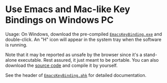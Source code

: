 # Use Emacs and Mac-like Key Bindings on Windows PC

Usage: On Windows, download the pre-compiled [`EmacsKeyBinding.exe`](EmacsKeyBinding.exe) and double-click. An "H" icon will appear in the system tray when the software is running.

Note that it may be reported as unsafe by the browser since it's a stand-alone executable. Rest assured, it just meant to be portable. You can also download the [source code](EmacsKeyBinding.ahk) and compile it by yourself.

See the header of [`EmacsKeyBinding.ahk`](EmacsKeyBinding.ahk) for detailed documentation.

